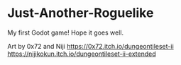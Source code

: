 # Just-Another-Roguelike
My first Godot game! Hope it goes well.

Art by 0x72 and Niji
https://0x72.itch.io/dungeontileset-ii
https://nijikokun.itch.io/dungeontileset-ii-extended
